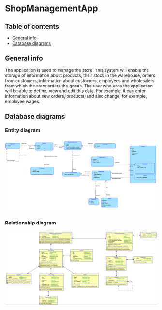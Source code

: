 # ShopManagementApp


## Table of contents
* [General info](#general-info)
* [Database diagrams](#database-diagrams)

## General info
The application is used to manage the store. This system will enable the storage of information about products, their stock in the warehouse, orders from customers, information about customers, employees and wholesalers from which the store orders the goods. The user who uses the application will be able to define, view and edit this data. For example, it can enter information about new orders, products, and also change, for example, employee wages.

## Database diagrams

### Entity diagram
![](diagrams/entity_diagram/diagram_zwiazkow_encji.png)

### Relationship diagram
![](diagrams/relationship_diagram/schemat_relacyjny.png)
